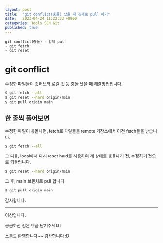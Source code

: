```yaml
---
layout: post
title:  "git conflict(충돌) 났을 때 강제로 pull 하기"
date:   2023-04-24 11:22:33 +0900
categories: Tools SCM Git
published: true
---
```

```
git conflict(충돌) - 강제 pull
- git fetch
- git reset 
```

# git conflict

수정한 파일들이 깃허브와 로컬 깃 등 충돌 났을 때 해결방법입니다.

```bash
$ git fetch --all
$ git reset --hard origin/main
$ git pull origin main
```

## 한 줄씩 풀어보면

수정한 파일이 충돌나면, fetch로 파일들을 remote 저장소에서 이전 fetch들을 받습니다.
```bash
$ git fetch --all
```

그 다음, local에서 다시 reset hard를 사용하여 제 상태를 충돌나기 전, 수정하기 전으로 되돌립니다.
```bash
$ git reset --hard origin/main
```

그 후, main 브랜치로 pull 합니다.
```bash
$ git pull origin main
```

감사합니다.

---

이상입니다.

궁금하신 점은 댓글 남겨주세요!

소통도 환영합니다~~ 감사합니다 :D
